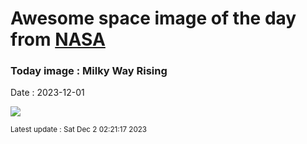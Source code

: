 
# Awesome space image of the day from [NASA](https://api.nasa.gov/)

### Today image : Milky Way Rising
Date : 2023-12-01

![](https://apod.nasa.gov/apod/image/2312/_MG_2485-mod_APOD1024.jpg)

<small>Latest update : Sat Dec  2 02:21:17 2023</small>
        